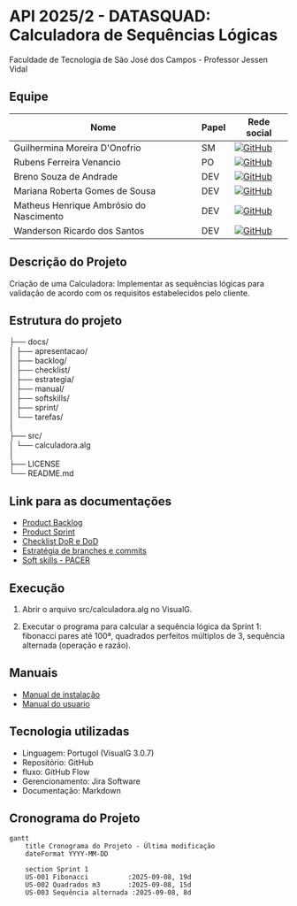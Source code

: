 # API 2025/2 - DATASQUAD: Calculadora de Sequências Lógicas
Faculdade de Tecnologia de São José dos Campos - Professor Jessen Vidal


##  Equipe
| Nome | Papel | Rede social |
|------|-------|-------------|
| Guilhermina Moreira D'Onofrio | SM | [![GitHub](https://img.shields.io/badge/GitHub-181717?style=for-the-badge&logo=github&logoColor=white)](https://github.com/guismdonofrio) |
| Rubens Ferreira Venancio | PO | [![GitHub](https://img.shields.io/badge/GitHub-181717?style=for-the-badge&logo=github&logoColor=white)](https://github.com/rubensvnc/) |
| Breno Souza de Andrade | DEV | [![GitHub](https://img.shields.io/badge/GitHub-181717?style=for-the-badge&logo=github&logoColor=white)](https://github.com/brenobsa) |
| Mariana Roberta Gomes de Sousa | DEV | [![GitHub](https://img.shields.io/badge/GitHub-181717?style=for-the-badge&logo=github&logoColor=white)](https://github.com/MarinanaSousa) |
| Matheus Henrique Ambrósio do Nascimento | DEV | [![GitHub](https://img.shields.io/badge/GitHub-181717?style=for-the-badge&logo=github&logoColor=white)](https://github.com/Froguie) |
| Wanderson Ricardo dos Santos | DEV | [![GitHub](https://img.shields.io/badge/GitHub-181717?style=for-the-badge&logo=github&logoColor=white)](https://github.com/Wander717) |


##  Descrição do Projeto
Criação de uma Calculadora: Implementar as sequências lógicas para validação de acordo com os requisitos estabelecidos pelo cliente.


## Estrutura do projeto
├── docs/                
│   ├── apresentacao/            
│   ├── backlog/         
│   ├── checklist/             
│   ├── estrategia/    
│   ├── manual/    
│   ├── softskills/    
│   ├── sprint/         
│   └── tarefas/          
│    
├── src/     
│   └── calculadora.alg       
│    
├── LICENSE               
└── README.md


##  Link para as documentações 
- [Product Backlog](docs/backlog/product_backlog.md)
- [Product Sprint](docs/sprint/backlog_sprint1.md)
- [Checklist DoR e DoD](docs/checklist/dor_dod.md)
- [Estratégia de branches e commits](docs/estrategia/branch_e_commits.md)
- [Soft skills - PACER](docs/softskills/avaliacao_pacer_sprint1.md)


## Execução
 1. Abrir o arquivo src/calculadora.alg no VisualG.

 2. Executar o programa para calcular a sequência lógica da Sprint 1: fibonacci pares até 100ª, quadrados perfeitos múltiplos de 3, sequência alternada (operação e razão).


 ## Manuais
 - [Manual de instalação](docs/manual/instalacao.md)
- [Manual do usuario](docs/manual/usuario.md)

   
##  Tecnologia utilizadas 
- Linguagem: Portugol (VisualG 3.0.7)
- Repositório: GitHub
- fluxo: GitHub Flow
- Gerencionamento: Jira Software
- Documentação: Markdown


## Cronograma do Projeto

```mermaid
gantt
    title Cronograma do Projeto - Última modificação
    dateFormat YYYY-MM-DD
    
    section Sprint 1
    US-001 Fibonacci          :2025-09-08, 19d
    US-002 Quadrados m3       :2025-09-08, 15d
    US-003 Sequência alternada :2025-09-08, 8d
          
